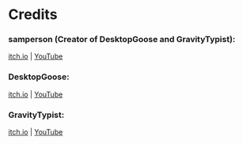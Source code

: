 # Credits
### samperson (Creator of DesktopGoose and GravityTypist):
[itch.io](https://samperson.itch.io)
|
[YouTube](https://www.youtube.com/channel/UC7oBk3kaXuku1HAOUSpEtQQ)

### DesktopGoose:
[itch.io](https://samperson.itch.io/desktop-goose)
|
[YouTube](https://www.youtube.com/watch?v=EQx6fyrZDWM)

### GravityTypist:
[itch.io](https://samperson.itch.io/typist)
|
[YouTube](https://www.youtube.com/watch?v=t_CY48mDr7s)
